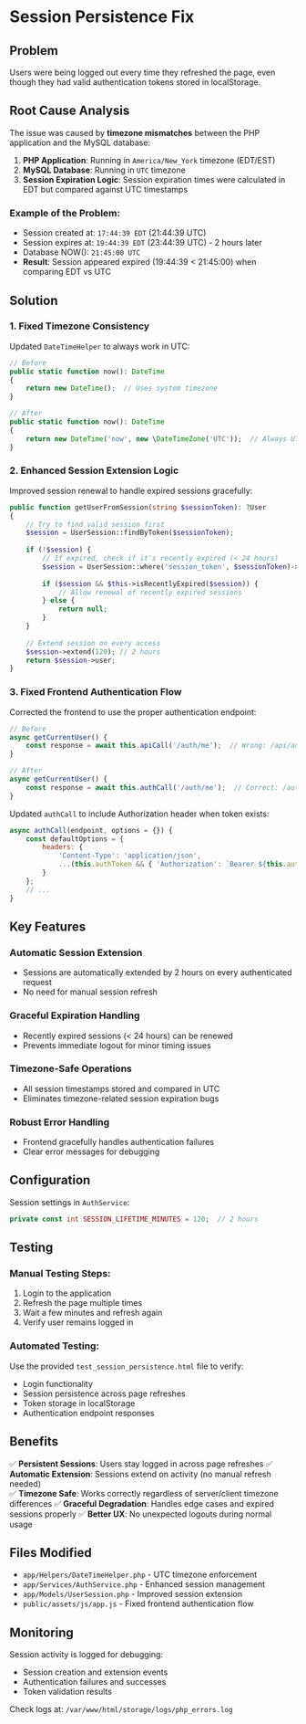 # Session Persistence Fix

## Problem

Users were being logged out every time they refreshed the page, even though they had valid authentication tokens stored in localStorage.

## Root Cause Analysis

The issue was caused by **timezone mismatches** between the PHP application and the MySQL database:

1. **PHP Application**: Running in `America/New_York` timezone (EDT/EST)
2. **MySQL Database**: Running in `UTC` timezone
3. **Session Expiration Logic**: Session expiration times were calculated in EDT but compared against UTC timestamps

### Example of the Problem:
- Session created at: `17:44:39 EDT` (21:44:39 UTC)
- Session expires at: `19:44:39 EDT` (23:44:39 UTC) - 2 hours later
- Database NOW(): `21:45:00 UTC`
- **Result**: Session appeared expired (19:44:39 < 21:45:00) when comparing EDT vs UTC

## Solution

### 1. Fixed Timezone Consistency

Updated `DateTimeHelper` to always work in UTC:

```php
// Before
public static function now(): DateTime
{
    return new DateTime();  // Uses system timezone
}

// After  
public static function now(): DateTime
{
    return new DateTime('now', new \DateTimeZone('UTC'));  // Always UTC
}
```

### 2. Enhanced Session Extension Logic

Improved session renewal to handle expired sessions gracefully:

```php
public function getUserFromSession(string $sessionToken): ?User
{
    // Try to find valid session first
    $session = UserSession::findByToken($sessionToken);
    
    if (!$session) {
        // If expired, check if it's recently expired (< 24 hours)
        $session = UserSession::where('session_token', $sessionToken)->first();
        
        if ($session && $this->isRecentlyExpired($session)) {
            // Allow renewal of recently expired sessions
        } else {
            return null;
        }
    }
    
    // Extend session on every access
    $session->extend(120); // 2 hours
    return $session->user;
}
```

### 3. Fixed Frontend Authentication Flow

Corrected the frontend to use the proper authentication endpoint:

```javascript
// Before
async getCurrentUser() {
    const response = await this.apiCall('/auth/me');  // Wrong: /api/auth/me
}

// After
async getCurrentUser() {
    const response = await this.authCall('/auth/me');  // Correct: /auth/me
}
```

Updated `authCall` to include Authorization header when token exists:

```javascript
async authCall(endpoint, options = {}) {
    const defaultOptions = {
        headers: {
            'Content-Type': 'application/json',
            ...(this.authToken && { 'Authorization': `Bearer ${this.authToken}` })
        }
    };
    // ...
}
```

## Key Features

### Automatic Session Extension
- Sessions are automatically extended by 2 hours on every authenticated request
- No need for manual session refresh

### Graceful Expiration Handling
- Recently expired sessions (< 24 hours) can be renewed
- Prevents immediate logout for minor timing issues

### Timezone-Safe Operations
- All session timestamps stored and compared in UTC
- Eliminates timezone-related session expiration bugs

### Robust Error Handling
- Frontend gracefully handles authentication failures
- Clear error messages for debugging

## Configuration

Session settings in `AuthService`:

```php
private const int SESSION_LIFETIME_MINUTES = 120;  // 2 hours
```

## Testing

### Manual Testing Steps:
1. Login to the application
2. Refresh the page multiple times
3. Wait a few minutes and refresh again
4. Verify user remains logged in

### Automated Testing:
Use the provided `test_session_persistence.html` file to verify:
- Login functionality
- Session persistence across page refreshes
- Token storage in localStorage
- Authentication endpoint responses

## Benefits

✅ **Persistent Sessions**: Users stay logged in across page refreshes
✅ **Automatic Extension**: Sessions extend on activity (no manual refresh needed)  
✅ **Timezone Safe**: Works correctly regardless of server/client timezone differences
✅ **Graceful Degradation**: Handles edge cases and expired sessions properly
✅ **Better UX**: No unexpected logouts during normal usage

## Files Modified

- `app/Helpers/DateTimeHelper.php` - UTC timezone enforcement
- `app/Services/AuthService.php` - Enhanced session management
- `app/Models/UserSession.php` - Improved session extension
- `public/assets/js/app.js` - Fixed frontend authentication flow

## Monitoring

Session activity is logged for debugging:
- Session creation and extension events
- Authentication failures and successes
- Token validation results

Check logs at: `/var/www/html/storage/logs/php_errors.log`
